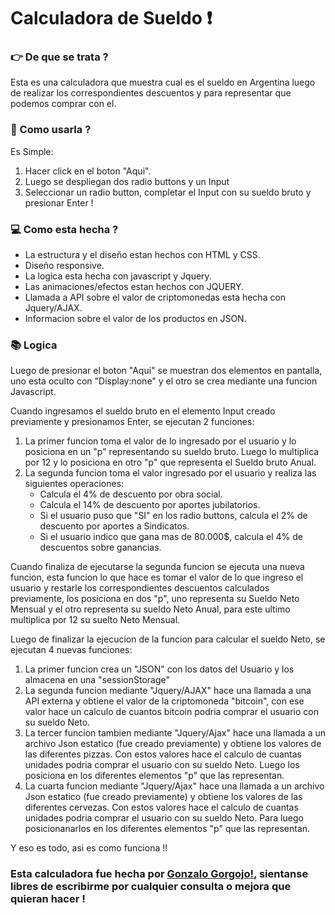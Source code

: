 # Calculadora de Sueldo :exclamation:


### 👉 De que se trata ?

Esta es una calculadora que muestra cual es el sueldo en Argentina luego de realizar los correspondientes descuentos y para representar que podemos comprar con el.


### 🤔 Como usarla ?
Es Simple:
1. Hacer click en el boton "Aqui".
2. Luego se despliegan dos radio buttons y un Input 
3. Seleccionar un radio button, completar el Input con su sueldo bruto y presionar Enter !


### :computer: Como esta hecha ?

* La estructura y el diseño estan hechos con HTML y CSS.
* Diseño responsive.
* La logica esta hecha con javascript y Jquery.
* Las animaciones/efectos estan hechos con JQUERY.
* Llamada a API sobre el valor de criptomonedas esta hecha con Jquery/AJAX.
* Informacion sobre el valor de los productos en JSON.


### :books: Logica

Luego de presionar el boton "Aqui" se muestran dos elementos en pantalla, uno esta oculto con "Display:none" y el otro se crea mediante una funcion Javascript.

Cuando ingresamos el sueldo bruto en el elemento Input creado previamente y presionamos Enter, se ejecutan 2 funciones:
1. La primer funcion toma el valor de lo ingresado por el usuario y lo posiciona en un "p" representando su sueldo bruto. Luego lo multiplica por 12 y lo posiciona en otro "p" que representa el Sueldo bruto Anual.
2. La segunda funcion toma el valor ingresado por el usuario y realiza las siguientes operaciones:
    * Calcula el 4% de descuento por obra social.
    * Calcula el 14% de descuento por aportes jubilatorios.
    * Si el usuario puso que "SI" en los radio buttons, calcula el 2% de descuento por aportes a Sindicatos.
    * Si el usuario indico que gana mas de 80.000$, calcula el 4% de descuentos sobre ganancias.

Cuando finaliza de ejecutarse la segunda funcion se ejecuta una nueva funcion, esta funcion lo que hace es tomar el valor de lo que ingreso el usuario y restarle los correspondientes descuentos calculados previamente, los posiciona en dos "p", uno representa su Sueldo Neto Mensual y el otro representa su sueldo Neto Anual, para este ultimo multiplica por 12 su suelto Neto Mensual.

Luego de finalizar la ejecucion de la funcion para calcular el sueldo Neto, se ejecutan 4 nuevas funciones:
1. La primer funcion crea un "JSON" con los datos del Usuario y los almacena en una "sessionStorage"
2. La segunda funcion mediante "Jquery/AJAX" hace una llamada a una API externa y obtiene el valor de la criptomoneda "bitcoin", con ese valor hace un calculo de cuantos bitcoin podria comprar el usuario con su sueldo Neto.
3. La tercer funcion tambien mediante "Jquery/Ajax" hace una llamada a un archivo Json estatico (fue creado previamente) y obtiene los valores de las diferentes pizzas. Con estos valores hace el calculo de cuantas unidades podria comprar el usuario con su sueldo Neto. Luego los posiciona en los diferentes elementos "p" que las representan.
4. La cuarta funcion mediante "Jquery/Ajax" hace una llamada a un archivo Json estatico (fue creado previamente) y obtiene los valores de las diferentes cervezas. Con estos valores hace el calculo de cuantas unidades podria comprar el usuario con su sueldo Neto. Para luego posicionanarlos en los diferentes elementos "p" que las representan.

Y eso es todo, asi es como funciona !!

### Esta calculadora fue hecha por [Gonzalo Gorgojo!](https://www.linkedin.com/in/gonzalogorgojo/), sientanse libres de escribirme por cualquier consulta o mejora que quieran hacer !